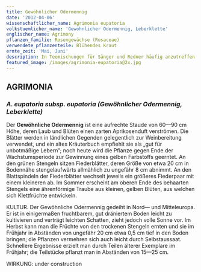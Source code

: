 ```yaml
---
title: Gewöhnlicher Odermennig
date: '2012-04-06'
wissenschaftlicher_name: Agrimonia eupatoria
volkstuemlicher_name: 'Gewöhnlicher Odermennig, Leberklette'
englischer_name: Agrimony
pflanzen_familie: Rosengewächse (Rosaceae)
verwendete_pflanzenteile: Blühendes Kraut
ernte_zeit: 'Mai, Juni'
description: In Teemischungen für Sänger und Redner häufig anzutreffen
featured_image: /images/agrimonia-eupatoria@2x.jpg
---
```




## AGRIMONIA  

### *A. eupatoria subsp. eupatoria (Gewöhnlicher Odermennig, Leberklette)*
  
Der **Gewöhnliche Odermennig** ist eine aufrechte Staude von 60—90 cm Höhe, deren Laub und Blüten einen zarten Aprikosenduft verströmen. Die Blätter werden in ländlichen Gegenden gelegentlich zur Weinbereitung verwendet, und ein altes Kräuterbuch empfiehlt sie als „gut für unbotmäßige Lebern”; noch heute wird die Pflanze gegen Ende der Wachstumsperiode zur Gewinnung eines gelben Farbstoffs geerntet. An den grünen Stengeln sitzen Fiederblätter, deren Größe von etwa 20 cm in Bodennähe stengelaufwärts allmählich zu ungefähr 8 cm abnimmt. An den Blattspindeln der Fiederblätter wechselt jeweils ein größeres Fiederpaar mit einem kleineren ab. Im Sommer erscheint am oberen Ende des behaarten Stengels eine ährenförmige Traube aus kleinen, gelben Blüten, aus welchen sich Klettfrüchte entwickeln.

KULTUR. Der Gewöhnliche Odermennig gedeiht in Nord— und Mitteleuropa. Er ist in einigermaßen fruchtbarem, gut dräniertem Boden leicht zu kultivieren und verträgt leichten Schatten, zieht jedoch volle Sonne vor. Im Herbst kann man die Früchte von den trockenen Stengeln ernten und sie im Frühjahr in Abständen von ungefähr 20 cm etwa 0,5 cm tief in den Boden bringen; die Pflanzen vermehren sich auch leicht durch Selbstaussaat. Schnellere Ergebnisse erzielt man durch Teilen älterer Exemplare im Frühjahr; die Teilstücke pflanzt man in Abständen von 15—25 cm.

WIRKUNG: under construction


